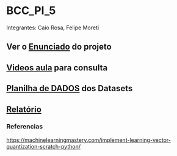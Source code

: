 # BCC_PI_5
Integrantes: Caio Rosa, Felipe Moreti

## Ver o [Enunciado](https://docs.google.com/document/d/1Ikjw-XMH9Qz8V06GALQcGtT3nzZ7nK4rT0gO-ZlIXZw/edit) do projeto

## [Videos aula](https://www.youtube.com/playlist?list=PLbbFJ2MmYjeOcPXXvZkRj-ouaIboUX2mH) para consulta

## [Planilha de DADOS](https://docs.google.com/spreadsheets/d/1McOhQ1tJ4XeUGrBa-8moHUqsvTcv5Hc4ZIj-UIoi__k/edit?usp=sharing) dos Datasets

## [Relatório](https://docs.google.com/document/d/133zXVY0KyyZODfoOrK4zy2SfBYmJC3M1qlbfsNzwXBo/edit#)

### Referencias
https://machinelearningmastery.com/implement-learning-vector-quantization-scratch-python/
